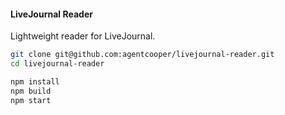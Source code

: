 #### LiveJournal Reader

Lightweight reader for LiveJournal.

```bash
git clone git@github.com:agentcooper/livejournal-reader.git
cd livejournal-reader

npm install
npm build
npm start
```
